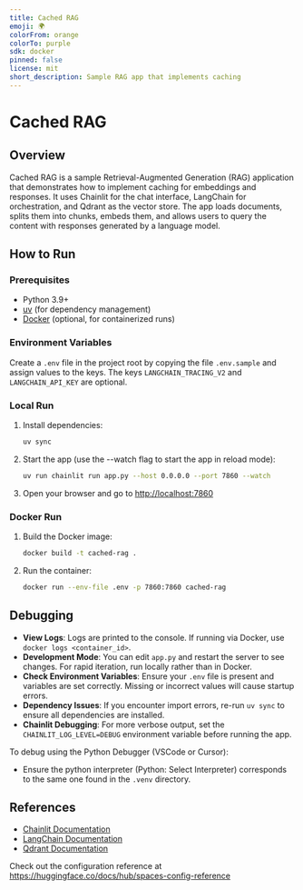 ```yaml
---
title: Cached RAG
emoji: 🌍
colorFrom: orange
colorTo: purple
sdk: docker
pinned: false
license: mit
short_description: Sample RAG app that implements caching
---
```


# Cached RAG

## Overview

Cached RAG is a sample Retrieval-Augmented Generation (RAG) application that demonstrates how to implement caching for embeddings and responses. It uses Chainlit for the chat interface, LangChain for orchestration, and Qdrant as the vector store. The app loads documents, splits them into chunks, embeds them, and allows users to query the content with responses generated by a language model.

## How to Run

### Prerequisites

- Python 3.9+
- [uv](https://github.com/astral-sh/uv) (for dependency management)
- [Docker](https://www.docker.com/) (optional, for containerized runs)

### Environment Variables

Create a `.env` file in the project root by copying the file `.env.sample` and assign values to the keys. The keys `LANGCHAIN_TRACING_V2` and `LANGCHAIN_API_KEY` are optional.

### Local Run

1. Install dependencies:
   ```bash
   uv sync
   ```
2. Start the app (use the --watch flag to start the app in reload mode):
   ```bash
   uv run chainlit run app.py --host 0.0.0.0 --port 7860 --watch
   ```
3. Open your browser and go to [http://localhost:7860](http://localhost:7860)

### Docker Run

1. Build the Docker image:
   ```bash
   docker build -t cached-rag .
   ```
2. Run the container:
   ```bash
   docker run --env-file .env -p 7860:7860 cached-rag
   ```

## Debugging

- **View Logs**: Logs are printed to the console. If running via Docker, use `docker logs <container_id>`.
- **Development Mode**: You can edit `app.py` and restart the server to see changes. For rapid iteration, run locally rather than in Docker.
- **Check Environment Variables**: Ensure your `.env` file is present and variables are set correctly. Missing or incorrect values will cause startup errors.
- **Dependency Issues**: If you encounter import errors, re-run `uv sync` to ensure all dependencies are installed.
- **Chainlit Debugging**: For more verbose output, set the `CHAINLIT_LOG_LEVEL=DEBUG` environment variable before running the app.

To debug using the Python Debugger (VSCode or Cursor):

- Ensure the python interpreter (Python: Select Interpreter) corresponds to the same one found in the `.venv` directory.

## References

- [Chainlit Documentation](https://docs.chainlit.io/)
- [LangChain Documentation](https://python.langchain.com/)
- [Qdrant Documentation](https://qdrant.tech/documentation/)

Check out the configuration reference at https://huggingface.co/docs/hub/spaces-config-reference
